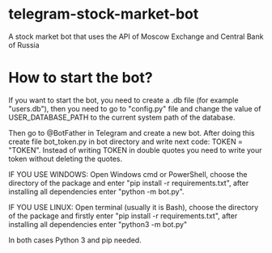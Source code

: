 # telegram-stock-market-bot
A stock market bot that uses the API of Moscow Exchange and Central Bank of Russia

# How to start the bot?
If you want to start the bot, you need to create a .db file (for example "users.db"), 
then you need to go to "config.py" file and change the value of USER_DATABASE_PATH 
to the current system path of the database.

Then go to @BotFather in Telegram and create a new bot. After doing this create file bot_token.py in bot directory and write next code: TOKEN = "TOKEN". Instead of writing TOKEN in double quotes you need to write your token without deleting the quotes.

IF YOU USE WINDOWS:
Open Windows cmd or PowerShell, choose the directory of the package and enter "pip install -r requirements.txt", after 
installing all dependencies enter "python -m bot.py". 

IF YOU USE LINUX:
Open terminal (usually it is Bash), choose the directory of the package and firstly enter "pip install -r requirements.txt", after 
installing all dependencies enter "python3 -m bot.py"

In both cases Python 3 and pip needed.
